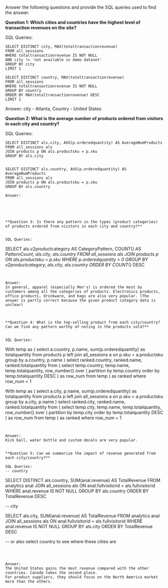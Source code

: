 Answer the following questions and provide the SQL queries used to find the answer.

    
**Question 1: Which cities and countries have the highest level of transaction revenues on the site?**


SQL Queries:
```
SELECT DISTINCT city, MAX(totaltransactionrevenue)
FROM all_sessions
WHERE totaltransactionrevenue IS NOT NULL
AND city != 'not available in demo dataset'
GROUP BY city
LIMIT 1

SELECT DISTINCT country, MAX(totaltransactionrevenue)
FROM all_sessions
WHERE totaltransactionrevenue IS NOT NULL
GROUP BY country
ORDER BY MAX(totaltransactionrevenue) DESC
LIMIT 1
```

Answer: city - Atlanta, Country - United States


**Question 2: What is the average number of products ordered from visitors in each city and country?**


SQL Queries:
```
SELECT DISTINCT als.city, AVG(p.orderedquantity) AS AverageNumProducts
FROM all_sessions als
JOIN products p ON als.productsku = p.sku
GROUP BY als.city


SELECT DISTINCT als.country, AVG(p.orderedquantity) AS AverageNumProducts
FROM all_sessions als
JOIN products p ON als.productsku = p.sku
GROUP BY als.country

Answer:





**Question 3: Is there any pattern in the types (product categories) of products ordered from visitors in each city and country?**


SQL Queries:
```
SELECT als.v2productcategory AS CategoryPattern, COUNT(*) AS PatternCount, als.city, als.country
FROM all_sessions als
JOIN products p ON als.productsku = p.sku
WHERE p.orderedquantity > 0
GROUP BY v2productcategory, als.city, als.country
ORDER BY COUNT(*) DESC
```


Answer:
In general, apparel (especially Men's) is ordered the most by customers among all the categories of products. Electronics products, office products, drinkware, and bags are also very popular. (The answer is partly correct because the given product category data is unclear)



**Question 4: What is the top-selling product from each city/country? Can we find any pattern worthy of noting in the products sold?**


SQL Queries:
```
With temp as (
	select 
		a.country,
		p.name,
		sum(p.orderedquantity) as totalquantity
	from products p
	left join all_sessions a on p.sku = a.productsku
	group by a.country, 
	p.name
)
select ranked.country, 
		ranked.name, 
		ranked.totalquantity
from (
	select temp.country, 
			temp.name, 
			temp.totalquantity,
			row_number() over (
			partition by temp.country
			order by temp.totalquantity DESC
			) as row_num
	from temp
) as ranked
where row_num = 1


With temp as (
	select 
		a.city,
		p.name,
		sum(p.orderedquantity) as totalquantity
	from products p
	left join all_sessions a on p.sku = a.productsku
	group by a.city, p.name
)
select ranked.city, 
	ranked.name, 
	ranked.totalquantity
from (
	select temp.city, 
		temp.name, 
		temp.totalquantity,
		row_number() over (
			partition by temp.city 
			order by temp.totalquantity DESC
			) as row_num
	from temp
) as ranked
where row_num = 1

```


Answer:
Kick ball, water bottle and custom decals are very popular.


**Question 5: Can we summarize the impact of revenue generated from each city/country?**

SQL Queries:
-- country
```
SELECT DISTINCT als.country, SUM(anal.revenue) AS TotalRevenue
FROM analytics anal
JOIN all_sessions als ON anal.fullvisitorid = als.fullvisitorid
WHERE anal.revenue IS NOT NULL
GROUP BY als.country
ORDER BY TotalRevenue DESC

-- city

SELECT als.city, SUM(anal.revenue) AS TotalRevenue
FROM analytics anal
JOIN all_sessions als ON anal.fullvisitorid = als.fullvisitorid
WHERE anal.revenue IS NOT NULL
GROUP BY als.city
ORDER BY TotalRevenue DESC

-- or also select country to see where these cities are
```



Answer:
The United States gains the most revenue compared with the other countries. Canada takes the second place.
For product suppliers, they should focus on the North America market more than the others.










